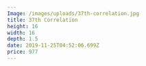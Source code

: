 ```yaml
---
Image: /images/uploads/37th-correlation.jpg
title: 37th Correlation
height: 16
width: 16
depth: 1.5
date: 2019-11-25T04:52:06.699Z
price: 977
---
```


